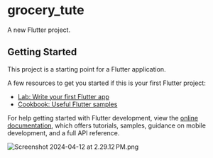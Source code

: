 # grocery_tute

A new Flutter project.

## Getting Started

This project is a starting point for a Flutter application.

A few resources to get you started if this is your first Flutter project:

- [Lab: Write your first Flutter app](https://docs.flutter.dev/get-started/codelab)
- [Cookbook: Useful Flutter samples](https://docs.flutter.dev/cookbook)

For help getting started with Flutter development, view the
[online documentation](https://docs.flutter.dev/), which offers tutorials,
samples, guidance on mobile development, and a full API reference.

<img alt="Screenshot 2024-04-12 at 2.29.12 PM.png" src="..%2F..%2F..%2F..%2Fvar%2Ffolders%2Fh1%2Fqvwxpfp155x95kp0qz97hs8c0000gn%2FT%2FTemporaryItems%2FNSIRD_screencaptureui_UfGTS2%2FScreenshot%202024-04-12%20at%202.29.12%E2%80%AFPM.png"/>

